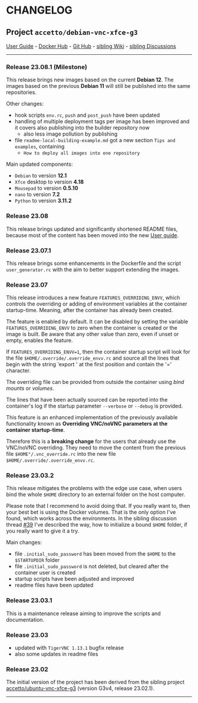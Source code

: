 # CHANGELOG

## Project `accetto/debian-vnc-xfce-g3`

[User Guide][this-user-guide] - [Docker Hub][this-docker] - [Git Hub][this-github] - [sibling Wiki][sibling-wiki] - [sibling Discussions][sibling-discussions]

***

### Release 23.08.1 (Milestone)

This release brings new images based on the current **Debian 12**.
The images based on the previous **Debian 11** will still be published into the same repositories.

Other changes:

- hook scripts `env.rc`, `push` and `post_push` have been updated
- handling of multiple deployment tags per image has been improved and it covers also publishing into the builder repository now
  - also less image pollution by publishing
- file `readme-local-building-example.md` got a new section `Tips and examples`, containing
  - `How to deploy all images into one repository`

Main updated components:

- `Debian` to version **12.1**
- `Xfce` desktop to version **4.18**
- `Mousepad` to version **0.5.10**
- `nano` to version **7.2**
- `Python` to version **3.11.2**

### Release 23.08

This release brings updated and significantly shortened README files, because most of the content has been moved into the new [User guide][this-user-guide].

### Release 23.07.1

This release brings some enhancements in the Dockerfile and the script `user_generator.rc` with the aim to better support extending the images.

### Release 23.07

This release introduces a new feature `FEATURES_OVERRIDING_ENVV`, which controls the overriding or adding of environment variables at the container startup-time.
Meaning, after the container has already been created.

The feature is enabled by default.
It can be disabled by setting the variable `FEATURES_OVERRIDING_ENVV` to zero when the container is created or the image is built.
Be aware that any other value than zero, even if unset or empty, enables the feature.

If `FEATURES_OVERRIDING_ENVV=1`, then the container startup script will look for the file `$HOME/.override/.override_envv.rc` and source all the lines that begin with the string 'export ' at the first position and contain the '=' character.

The overriding file can be provided from outside the container using *bind mounts* or *volumes*.

The lines that have been actually sourced can be reported into the container's log if the startup parameter `--verbose` or `--debug` is provided.

This feature is an enhanced implementation of the previously available functionality known as **Overriding VNC/noVNC parameters at the container startup-time**.

Therefore this is a **breaking change** for the users that already use the VNC/noVNC overriding.
They need to move the content from the previous file `$HOME"/.vnc_override.rc` into the new file `$HOME/.override/.override_envv.rc`.

### Release 23.03.2

This release mitigates the problems with the edge use case, when users bind the whole `$HOME` directory to an external folder on the host computer.

Please note that I recommend to avoid doing that. If you really want to, then your best bet is using the Docker volumes. That is the only option I've found, which works across the environments. In the sibling discussion thread [#39](https://github.com/accetto/ubuntu-vnc-xfce-g3/discussions/39) I've described the way, how to initialize a bound `$HOME` folder, if you really want to give it a try.

Main changes:

- file `.initial_sudo_password` has been moved from the `$HOME` to the `$STARTUPDIR` folder
- file `.initial_sudo_password` is not deleted, but cleared after the container user is created
- startup scripts have been adjusted and improved
- readme files have been updated

### Release 23.03.1

This is a maintenance release aiming to improve the scripts and documentation.

### Release 23.03

- updated with `TigerVNC 1.13.1` bugfix release
- also some updates in readme files

### Release 23.02

The initial version of the project has been derived from the sibling project [accetto/ubuntu-vnc-xfce-g3][accetto-github-ubuntu-vnc-xfce-g3] (version G3v4, release 23.02.1).

***

[this-user-guide]: https://accetto.github.io/user-guide-g3/

[this-docker]: https://hub.docker.com/u/accetto/

[this-github]: https://github.com/accetto/debian-vnc-xfce-g3/

[accetto-github-ubuntu-vnc-xfce-g3]: https://github.com/accetto/ubuntu-vnc-xfce-g3

[sibling-wiki]: https://github.com/accetto/ubuntu-vnc-xfce-g3/wiki

[sibling-discussions]: https://github.com/accetto/ubuntu-vnc-xfce-g3/discussions
